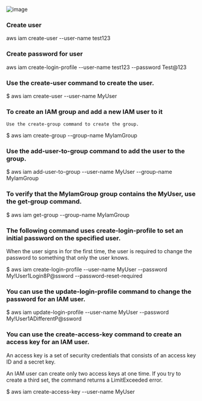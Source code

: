 
![image](https://user-images.githubusercontent.com/91851332/156097601-89be5981-3621-4433-9981-c3f03df3a713.png)


### Create user

aws iam create-user --user-name test123

### Create password for user

aws iam create-login-profile --user-name test123 --password Test@123




### Use the create-user command to create the user.

$ aws iam create-user --user-name MyUser

### To create an IAM group and add a new IAM user to it

    Use the create-group command to create the group.

$ aws iam create-group --group-name MyIamGroup





### Use the add-user-to-group command to add the user to the group.

$ aws iam add-user-to-group --user-name MyUser --group-name MyIamGroup

### To verify that the MyIamGroup group contains the MyUser, use the get-group command.

$ aws iam get-group --group-name MyIamGroup



###  The following command uses create-login-profile to set an initial password on the specified user. 

When the user signs in for the first time, the user is required to change the password to something that only the user knows.

$ aws iam create-login-profile --user-name MyUser --password My!User1Login8P@ssword --password-reset-required

### You can use the update-login-profile command to change the password for an IAM user.

$ aws iam update-login-profile --user-name MyUser --password My!User1ADifferentP@ssword



### You can use the create-access-key command to create an access key for an IAM user. 

An access key is a set of security credentials that consists of an access key ID and a secret key.

An IAM user can create only two access keys at one time. If you try to create a third set, the command returns a LimitExceeded error.


$ aws iam create-access-key --user-name MyUser

